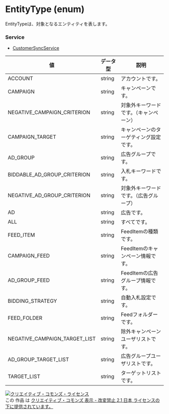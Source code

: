 # EntityType (enum)
EntityTypeは、対象となるエンティティを表します。
### Service
+ [CustomerSyncService](../services/CustomerSyncService.md)

| 値 | データ型 | 説明 | 
|---|---|---|
| ACCOUNT| string| アカウントです。 |
| CAMPAIGN| string| キャンペーンです。 |
| NEGATIVE_CAMPAIGN_CRITERION| string| 対象外キーワードです。（キャンペーン） |
| CAMPAIGN_TARGET| string| キャンペーンのターゲティング設定です。 |
| AD_GROUP| string| 広告グループです。 |
| BIDDABLE_AD_GROUP_CRITERION| string| 入札キーワードです。 |
| NEGATIVE_AD_GROUP_CRITERION| string| 対象外キーワードです。（広告グループ） |
| AD| string| 広告です。 |
| ALL| string| すべてです。 |
| FEED_ITEM| string| FeedItemの種類です。 |
| CAMPAIGN_FEED| string| FeedItemのキャンペーン情報です。 |
| AD_GROUP_FEED| string| FeedItemの広告グループ情報です。 |
| BIDDING_STRATEGY| string| 自動入札設定です。 |
| FEED_FOLDER| string| Feedフォルダーです。 |
| NEGATIVE_CAMPAIGN_TARGET_LIST| string|除外キャンペーンユーザリストです。 |
| AD_GROUP_TARGET_LIST| string| 広告グループユーザリストです。 |
| TARGET_LIST| string| ターゲットリストです。 |
<a rel="license" href="http://creativecommons.org/licenses/by-nd/2.1/jp/"><img alt="クリエイティブ・コモンズ・ライセンス" style="border-width:0" src="https://i.creativecommons.org/l/by-nd/2.1/jp/88x31.png" /></a><br />この 作品 は <a rel="license" href="http://creativecommons.org/licenses/by-nd/2.1/jp/">クリエイティブ・コモンズ 表示 - 改変禁止 2.1 日本 ライセンスの下に提供されています。</a>
